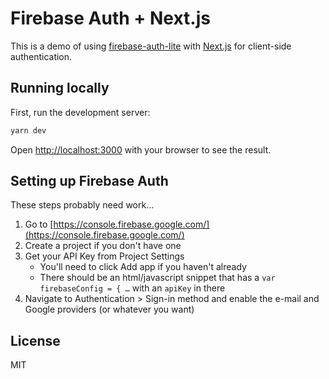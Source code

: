 # Firebase Auth + Next.js

This is a demo of using [firebase-auth-lite](https://github.com/samuelgozi/firebase-auth-lite/) with [Next.js](https://nextjs.org) for client-side authentication.

## Running locally

First, run the development server:

```bash
yarn dev
```

Open [http://localhost:3000](http://localhost:3000) with your browser to see the result.

## Setting up Firebase Auth

These steps probably need work…

1. Go to [https://console.firebase.google.com/](https://console.firebase.google.com/)
2. Create a project if you don't have one
3. Get your API Key from Project Settings
   - You'll need to click Add app if you haven't already
   - There should be an html/javascript snippet that has a `var firebaseConfig = { …` with an `apiKey` in there
4. Navigate to Authentication > Sign-in method and enable the e-mail and Google providers (or whatever you want)

## License

MIT
